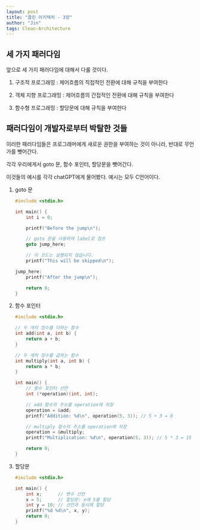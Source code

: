 ```yaml
---
layout: post
title: "클린 아키텍처 - 3장"
author: "Jin"
tags: Clean-Architecture
---
```


## 세 가지 패러다임

앞으로 세 가지 패러다임에 대해서 다룰 것이다.

1. 구조적 프로그래밍 : 제어흐름의 직접적인 전환에 대해 규칙을 부여한다

2. 객체 지향 프로그래밍 : 제어흐름의 간접적인 전환에 대해 규칙을 부여한다

3. 함수형 프로그래밍 : 할당문에 대해 규칙을 부여한다



## 패러다임이 개발자로부터 박탈한 것들

이러한 패러다임들은 프로그래머에게 새로운 권한을 부여하는 것이 아니라, 반대로 무언가를 뺏어간다.

각각 우리에게서 goto 문, 함수 포인터, 할당문을 뺏어간다.

이것들의 예시를 각각 chatGPT에게 물어봤다. 예시는 모두 C언어이다.


1. goto 문

    ```c
    #include <stdio.h>

    int main() {
        int i = 0;

        printf("Before the jump\n");

        // goto 문을 사용하여 label로 점프
        goto jump_here;

        // 이 코드는 실행되지 않습니다.
        printf("This will be skipped\n");

    jump_here:
        printf("After the jump\n");

        return 0;
    }
    ```

1. 함수 포인터

    ```c
    #include <stdio.h>

    // 두 개의 정수를 더하는 함수
    int add(int a, int b) {
        return a + b;
    }

    // 두 개의 정수를 곱하는 함수
    int multiply(int a, int b) {
        return a * b;
    }

    int main() {
        // 함수 포인터 선언
        int (*operation)(int, int);

        // add 함수의 주소를 operation에 저장
        operation = &add;
        printf("Addition: %d\n", operation(5, 3)); // 5 + 3 = 8

        // multiply 함수의 주소를 operation에 저장
        operation = &multiply;
        printf("Multiplication: %d\n", operation(5, 3)); // 5 * 3 = 15

        return 0;
    }
    ```

1. 할당문

    ```c
    #include <stdio.h>

    int main() {
        int x;      // 변수 선언
        x = 5;      // 할당문: x에 5를 할당
        int y = 10; // 선언과 동시에 할당
        printf("%d %d\n", x, y);
        return 0;
    }
    ```
